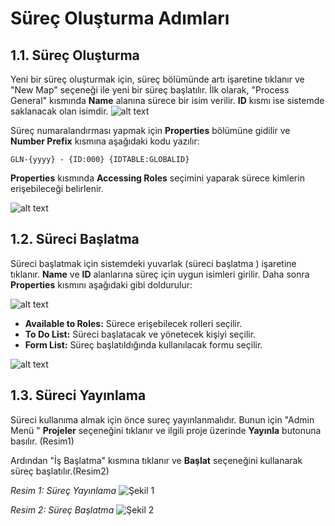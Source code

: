 # Süreç Oluşturma Adımları

## 1.1. Süreç Oluşturma

Yeni bir süreç oluşturmak için, süreç bölümünde artı işaretine tıklanır ve "New Map" seçeneği ile yeni bir süreç başlatılır. İlk olarak, "Process General" kısmında **Name** alanına sürece bir isim verilir. **ID** kısmı ise sistemde saklanacak olan isimdir.
![alt text](/TimyaBPM-Documents/surecc1.png) 

Süreç numaralandırması yapmak için **Properties** bölümüne gidilir ve **Number Prefix** kısmına aşağıdaki kodu yazılır:

`GLN-{yyyy} - {ID:000} {IDTABLE:GLOBALID}`

**Properties** kısmında **Accessing Roles** seçimini yaparak sürece kimlerin erişebileceği belirlenir.


![alt text](/TimyaBPM-Documents/surecc2.png) 



## 1.2. Süreci Başlatma

Süreci başlatmak için sistemdeki yuvarlak (süreci başlatma ) işaretine tıklanır. **Name** ve **ID** alanlarına süreç için uygun isimleri girilir. Daha sonra **Properties** kısmını aşağıdaki gibi doldurulur:

![alt text](/TimyaBPM-Documents/surecc3.png) 

- **Available to Roles:** Sürece erişebilecek rolleri seçilir.
- **To Do List:** Süreci başlatacak ve yönetecek kişiyi seçilir.
- **Form List:** Süreç başlatıldığında kullanılacak formu seçilir.


![alt text](/TimyaBPM-Documents/surecc4.png) 

## 1.3. Süreci Yayınlama

Süreci kullanıma almak için önce sureç yayınlanmalıdır. Bunun için "Admin Menü " **Projeler** seçeneğini tıklanır ve ilgili proje üzerinde **Yayınla** butonuna basılır. (Resim1)

Ardından "İş Başlatma" kısmına tıklanır ve **Başlat** seçeneğini kullanarak süreç başlatılır.(Resim2)

*Resim 1: Süreç Yayınlama*
![Şekil 1](/TimyaBPM-Documents/surecc5.png)  



*Resim 2: Süreç Başlatma*
![Şekil 2](/TimyaBPM-Documents/surecc6.png) 



